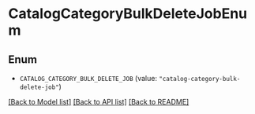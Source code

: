 # CatalogCategoryBulkDeleteJobEnum

## Enum


* `CATALOG_CATEGORY_BULK_DELETE_JOB` (value: `"catalog-category-bulk-delete-job"`)


[[Back to Model list]](../README.md#documentation-for-models) [[Back to API list]](../README.md#documentation-for-api-endpoints) [[Back to README]](../README.md)


